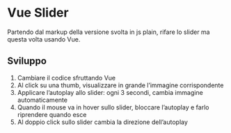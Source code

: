 Vue Slider
===
Partendo dal markup della versione svolta in js plain, rifare lo slider ma questa volta usando Vue.
## Sviluppo
1. Cambiare il codice sfruttando Vue
2. Al click su una thumb, visualizzare in grande l’immagine corrispondente
3. Applicare l’autoplay allo slider: ogni 3 secondi, cambia immagine automaticamente
4. Quando il mouse va in hover sullo slider, bloccare l’autoplay e farlo riprendere quando esce
5. Al doppio click sullo slider cambia la direzione dell’autoplay
